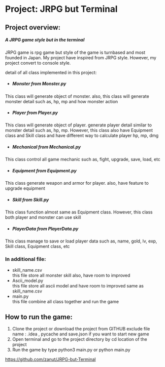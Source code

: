 # Project: JRPG but Terminal

## Project overview:
##### A JRPG game style but in the terminal
JRPG game is rpg game but style of the game is turnbased and most founded in Japan. 
My project have inspired from JRPG style. However, my project convert to console style.  

detail of all class implemented in this project:
-  ##### Monster  from Monster.py
This class will generate object of monster. also, this class will generate monster detail such as, hp, mp and how monster action
-  ##### Player  from Player.py
This class will generate object of player. generate player detail similar to monster detail such as, hp, mp. However, this class also have Equipment class and Skill class and have different way to calculate player hp, mp, dmg
-  ##### Mechanical from Mechanical.py
This class control all game mechanic such as, fight, upgrade, save, load, etc
-  ##### Equipment from Equipment.py
This class generate weapon and armor for player. also, have feature to upgrade equipment
-  ##### Skill  from Skill.py
This class function almost same as Equipment class. However, this class both player and monster can use skill
-  ##### PlayerData  from PlayerData.py
This class manage to save or load player data such as, name, gold, lv, exp, Skill class, Equipment class, etc

### In additional file:  
- skill_name.csv  
this file store all monster skill also, have room to improved
- Ascii_model.py  
this file store all ascii model and have room to improved same as skill_name.csv
- main.py  
this file combine all class together and run the game

## How to run the game:
1.  Clone the project or download the project from GITHUB exclude file name : .idea , pycache and save.json if you want to start new game
2.  Open terminal and go to the project directory by cd location of the project
3.  Run the game by type python3 main.py or python main.py

https://github.com/zanut/JRPG-but-Terminal
